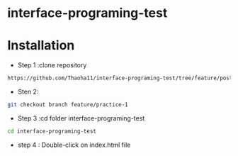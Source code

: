 # interface-programing-test
# Installation
- Step 1 :clone repository
```bash
https://github.com/Thaoha11/interface-programing-test/tree/feature/post
```
- Sten 2:
```bash
git checkout branch feature/practice-1
```
- Step 3 :cd folder interface-programing-test
```bash
cd interface-programing-test
```
- step 4 : Double-click on index.html file
